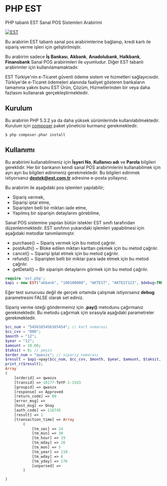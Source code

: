 # PHP EST

PHP tabanlı EST Sanal POS Sistemleri Arabirimi

[![EST](http://www.asseco-see.com.tr/images/est_logo.jpg)](http://www.asseco-see.com.tr/index.asp)

Bu arabirim EST tabanlı sanal pos arabirimlerine bağlanıp, kredi kartı ile sipariş verme işleri için geliştirilmiştir.

Bu arabirim sadece **İş Bankası**, **Akbank**, **Anadolubank**, **Halkbank**, **Finansbank** Sanal POS arabirimleri ile uyumludur. Diğer EST tabanlı arabirimler için kullanılamamaktadır.

EST Türkiye'nin e-Ticaret güvenli ödeme sistem ve hizmetleri sağlayıcısıdır. Türkiye'de e-Ticaret ödemeleri alanında faaliyet gösteren bankaların tamamına yakını bunu EST Ürün, Çözüm, Hizmetlerinden bir veya daha fazlasını kullanarak gerçekleştirmektedir.


## Kurulum

Bu arabirim PHP 5.3.2 ya da daha yüksek sürümlerinde kullanılabilmektedir. Kurulum için [composer](http://getcomposer.org/download/) paket yöneticisi kurmanız gerekmektedir.

    $ php composer.phar install


## Kullanımı

Bu arabirimi kullanabilmeniz için **İşyeri No**, **Kullanıcı adı** ve **Parola** bilgileri gereklidir. Her bir bankanın kendi sanal POS arabirimlerini kullanabilmek için ayrı ayrı bu bilgileri edinmeniz gerekmektedir. Bu bilgileri edinmek istiyorsanız **destek@est.com.tr** adresine e-posta yollayınız.

Bu arabirim ile aşağıdaki pos işlemleri yapılabilir;

  * Sipariş vermek,
  * Siparişi iptal etme,
  * Siparişten belli bir miktarı iade etme,
  * Yapılmış bir siparişin detaylarını görebilme,

Sanal POS sistemine yapılan bütün istekler EST sınıfı tarafından düzenlenmektedir. EST sınıfının yukarıdaki işlemleri yapabilmesi için aşağıdaki metodlar tanımlanmıştır.

  * purchase()   ~ Sipariş vermek için bu metod çağrılır.
  * postAuth()   ~ Bloke edilen miktarı karttan çekmek için bu metod çağrılır.
  * cancel()     ~ Siparişi iptal etmek için bu metod çağrılır.
  * refund()     ~ Siparişten belli bir miktar para iade etmek için bu metod çağrılır.
  * getDetail()  ~ Bir siparişin detaylarını görmek için bu metod çağrılır.

```php
require 'est.php';
$api = new EST("akbank", "100100000", "AKTEST", "AKTEST123", $debug=TRUE);
```

Eğer test sunucusu değil de gerçek ortamda çalışmak istiyorsanız **debug** parametresini FALSE olarak set ediniz.

Sipariş verme isteği göndermemiz için **.pay()** metodunu çağırmanız gerekmektedir. Bu metodu çağırmak için sırasıyla aşağıdaki parametreler gerekmektedir.

```php
$cc_num = "5456165456165454"; // kart numarası
$cc_cvv = "000";
$month = "12";
$year = "12";
$amount = 10.00;
$taksit = 0; // peşin
$order_num = "qwaszx"; // sipariş numarası
$result = $api->pay($cc_num, $cc_cvv, $month, $year, $amount, $taksit, $order_num);
print_r($result);
Array
(
    [orderid] => qwaszx
    [transid] => 10177-TeYF-1-1543
    [groupid] => qwaszx
    [response] => Approved
    [return_code] => 00
    [error_msg] =>
    [host_msg] => Onay
    [auth_code] => 116745
    [result] => 1
    [transaction_time] => Array
        (
            [tm_sec] => 24
            [tm_min] => 30
            [tm_hour] => 19
            [tm_mday] => 26
            [tm_mon] => 5
            [tm_year] => 110
            [tm_wday] => 6
            [tm_yday] => 176
            [unparsed] =>
        )

)
```